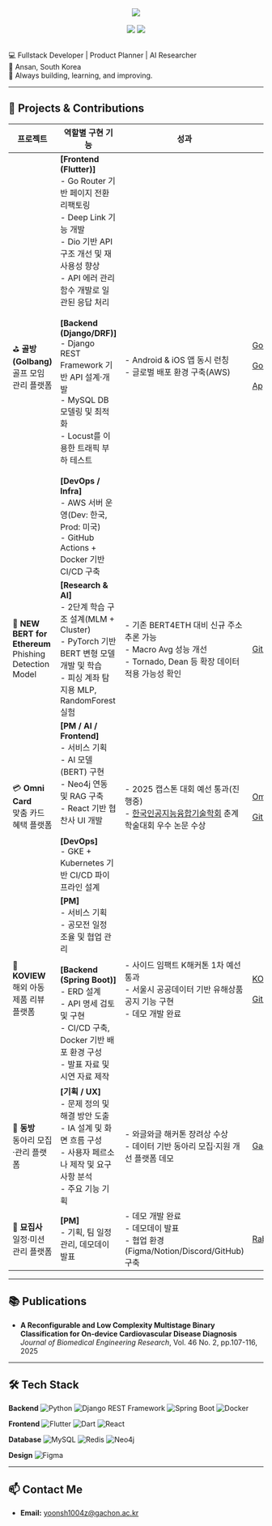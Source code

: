 <!-- 타이틀 -->
<div align="center">
  <a href="https://git.io/typing-svg">
    <img src="https://readme-typing-svg.demolab.com/?lines=Hi!+I'm+Yoon+Seong+Mun&center=true&size=24">
  </a>
</div>

<br>

<!-- GitHub Stats -->
<div align="center">
  <img src="https://github-readme-stats.vercel.app/api?username=loading1031&show_icons=true&theme=radical" />
  <img src="https://github-readme-stats.vercel.app/api/top-langs/?username=loading1031&layout=compact&theme=radical&hide=jupyter%20notebook,html,css" />
</div>

<br>

💻 Fullstack Developer | Product Planner | AI Researcher  
📍 Ansan, South Korea  
🚀 Always building, learning, and improving.

---

## 💼 Projects & Contributions

| 프로젝트 | 역할별 구현 기능 | 성과 | 링크 |
|----------|-----------------|------|------|
| ⛳ **골방(Golbang)**<br>골프 모임 관리 플랫폼 | **[Frontend (Flutter)]**<br>- Go Router 기반 페이지 전환 리팩토링<br>- Deep Link 기능 개발<br>- Dio 기반 API 구조 개선 및 재사용성 향상<br>- API 에러 관리 함수 개발로 일관된 응답 처리<br><br>**[Backend (Django/DRF)]**<br>- Django REST Framework 기반 API 설계·개발<br>- MySQL DB 모델링 및 최적화<br>- Locust를 이용한 트래픽 부하 테스트<br><br>**[DevOps / Infra]**<br>- AWS 서버 운영(Dev: 한국, Prod: 미국)<br>- GitHub Actions + Docker 기반 CI/CD 구축 | - Android & iOS 앱 동시 런칭<br>- 글로벌 배포 환경 구축(AWS) | [Golbang](https://github.com/iNESlab)<br><br>[Google Play](https://play.google.com/store/apps/details?id=com.ines.golbang&hl=ko)<br><br>[App Store](https://apps.apple.com/kr/app/golbang/id6740680010)   |
| 🧠 **NEW BERT for Ethereum**<br>Phishing Detection Model | **[Research & AI]**<br>- 2단계 학습 구조 설계(MLM + Cluster)<br>- PyTorch 기반 BERT 변형 모델 개발 및 학습<br>- 피싱 계좌 탐지용 MLP, RandomForest 실험 | - 기존 BERT4ETH 대비 신규 주소 추론 가능<br>- Macro Avg 성능 개선<br>- Tornado, Dean 등 확장 데이터 적용 가능성 확인 | [GitHub](https://github.com/loading1031/CUSTOM_BERT4ETH) |
| 💳 **Omni Card**<br>맞춤 카드 혜택 플랫폼 | **[PM / AI / Frontend]**<br>- 서비스 기획<br>- AI 모델(BERT) 구현 <br>- Neo4j 연동 및 RAG 구축<br>- React 기반 협찬사 UI 개발<br><br>**[DevOps]**<br>- GKE + Kubernetes 기반 CI/CD 파이프라인 설계 | - 2025 캡스톤 대회 예선 통과(진행중)<br>- [한국인공지능융합기술학회](https://www.kaicts.or.kr/list.php?&&page=&bbs_id=sub_notice) 춘계학술대회 우수 논문 수상 | [Omni Card](http://www.omnicard.shop)<br><br>[Github](https://github.com/2025-Gachon-capstone)|
| 🛒 **KOVIEW**<br>해외 아동 제품 리뷰 플랫폼 | **[PM]**<br>- 서비스 기획<br>- 공모전 일정 조율 및 협업 관리<br><br>**[Backend (Spring Boot)]**<br>- ERD 설계<br>- API 명세 검토 및 구현<br>- CI/CD 구축, Docker 기반 배포 환경 구성<br>- 발표 자료 및 시연 자료 제작 | - 사이드 임팩트 K해커톤 1차 예선 통과<br>- 서울시 공공데이터 기반 유해상품 공지 기능 구현<br>- 데모 개발 완료 | [KOVIEW](https://plump-centaur-1e4.notion.site/KOVIEW-19c16f51bc64412fbdead152a19843f0)<br><br>[Github](https://github.com/koview) |
| 🏫 **동방**<br>동아리 모집·관리 플랫폼 | **[기획 / UX]**<br>- 문제 정의 및 해결 방안 도출<br>- IA 설계 및 화면 흐름 구성<br>- 사용자 페르소나 제작 및 요구사항 분석<br>- 주요 기능 기획 | - 와글와글 해커톤 장려상 수상<br>- 데이터 기반 동아리 모집·지원 개선 플랫폼 데모 | [GachonRookie](https://github.com/GachonRookie) |
| 🐾 **묘집사**<br>일정·미션 관리 플랫폼 | **[PM]**<br>- 기획, 팀 일정 관리, 데모데이 발표 | - 데모 개발 완료<br>- 데모데이 발표<br>- 협업 환경(Figma/Notion/Discord/GitHub) 구축 | [Rabbit-UMC](https://github.com/Rabbit-UMC) |


---

## 📚 Publications

- **A Reconfigurable and Low Complexity Multistage Binary Classification for On-device Cardiovascular Disease Diagnosis**  
  *Journal of Biomedical Engineering Research*, Vol. 46 No. 2, pp.107-116, 2025  

---

## 🛠 Tech Stack

**Backend**
![Python](https://img.shields.io/badge/Python-3776AB?style=for-the-badge&logo=python&logoColor=white)
![Django REST Framework](https://img.shields.io/badge/DRF-FF1709?style=for-the-badge&logo=django&logoColor=white)
![Spring Boot](https://img.shields.io/badge/Spring_Boot-6DB33F?style=for-the-badge&logo=springboot&logoColor=white)
![Docker](https://img.shields.io/badge/Docker-2496ED?style=for-the-badge&logo=docker&logoColor=white)

**Frontend**
![Flutter](https://img.shields.io/badge/Flutter-02569B?style=for-the-badge&logo=flutter&logoColor=white)
![Dart](https://img.shields.io/badge/Dart-0175C2?style=for-the-badge&logo=dart&logoColor=white)
![React](https://img.shields.io/badge/React-20232A?style=for-the-badge&logo=react&logoColor=61DAFB)

**Database**
![MySQL](https://img.shields.io/badge/MySQL-005C84?style=for-the-badge&logo=mysql&logoColor=white)
![Redis](https://img.shields.io/badge/Redis-DC382D?style=for-the-badge)
![Neo4j](https://img.shields.io/badge/Neo4j-4581C3?style=for-the-badge&logo=neo4j&logoColor=white)

**Design**
![Figma](https://img.shields.io/badge/Figma-F24E1E?style=for-the-badge&logo=figma&logoColor=white)


---

## 📫 Contact Me
- **Email:** yoonsh1004z@gachon.ac.kr

